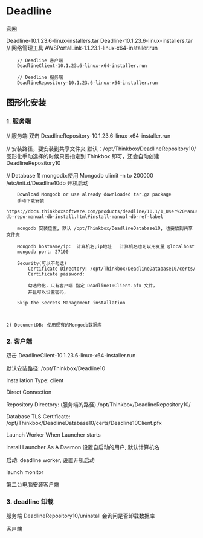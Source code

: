 # Deadline

[官网](https://www.awsthinkbox.com/)

Deadline-10.1.23.6-linux-installers.tar
    Deadline-10.1.23.6-linux-installers.tar
        // 网络管理工具
        AWSPortalLink-1.1.23.1-linux-x64-installer.run

        // Deadline 客户端
        DeadlineClient-10.1.23.6-linux-x64-installer.run

        // Deadline 服务端
        DeadlineRepository-10.1.23.6-linux-x64-installer.run


## 图形化安装

### 1. 服务端

// 服务端
双击 DeadlineRepository-10.1.23.6-linux-x64-installer.run

// 安装路径，要安装到共享文件夹
默认：/opt/Thinkbox/DeadlineRepository10/
图形化手动选择的时候只要指定到 Thinkbox 即可，还会自动创建 DeadlineRepository10

// Database
    1) mongodb:使用 Mongodb
        ulimit -n to 200000
        /etc/init.d/Deadline10db 开机启动

        Download Mongodb or use already downloaded tar.gz package
        手动下载安装
        https://docs.thinkboxsoftware.com/products/deadline/10.1/1_User%20Manual/manual/install-db-repo-manual-db-install.html#install-manual-db-ref-label

        mongodb 安装位置, 默认 /opt/Thinkbox/DeadlineDatabase10, 也要放到共享文件夹

        Mongodb hostname/ip:  计算机名;ip地址   计算机名也可以用变量 @localhost 
        mongodb port: 27100

        Security(可以不勾选)
            Certificate Directory: /opt/Thinkbox/DeadlineDatabase10/certs/
            Certificate password:

            勾选的化，只有客户端 指定 Deadline10Client.pfx 文件，
            并且可以设置密码，

        Skip the Secrets Management installation



    2) DocumentDB: 使用现有的Mongodb数据库


### 2. 客户端

双击 DeadlineClient-10.1.23.6-linux-x64-installer.run

默认安装路径: /opt/Thinkbox/Deadline10

Installation Type:
    client

Direct Connection

Repository Directory: (服务端的路径) /opt/Thinkbox/DeadlineRepository10/

Database TLS Certificate: /opt/Thinkbox/DeadlineDatabase10/certs/Deadline10Client.pfx

Launch Worker When Launcher starts

install Launcher As A Daemon 设置自启动的用户, 默认计算机名

启动: deadline worker, 设置开机启动

launch monitor


第二台电脑安装客户端


### 3. deadline 卸载

服务端
    DeadlineRepository10/uninstall
    会询问是否卸载数据库

客户端

